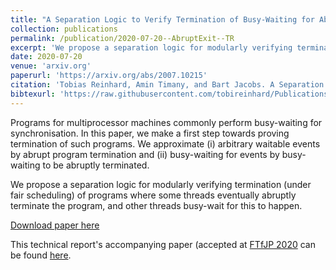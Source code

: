 ```yaml
---
title: "A Separation Logic to Verify Termination of Busy-Waiting for Abrupt Program Exit: Technical Report"
collection: publications
permalink: /publication/2020-07-20--AbruptExit--TR
excerpt: 'We propose a separation logic for modularly verifying termination of programs where some threads  eventually  abruptly  terminate  the  program, and other threads busy-wait for this to happen. This work is a first step towards verifying termination of programs involving busy-waiting for arbitrary events.'
date: 2020-07-20
venue: 'arxiv.org'
paperurl: 'https://arxiv.org/abs/2007.10215'
citation: 'Tobias Reinhard, Amin Timany, and Bart Jacobs. A Separation Logic to Verify Termination of Busy-Waiting for Abrupt Program Exit: Technical Report. 2020.'
bibtexurl: 'https://raw.githubusercontent.com/tobireinhard/Publications/master/papers/abruptExit.bib'
---
```


Programs for multiprocessor machines commonly perform busy-waiting for synchronisation. In this paper, we make a first step towards proving termination of such programs. We approximate (i) arbitrary waitable events by abrupt program termination and (ii) busy-waiting for events by busy-waiting to be abruptly terminated.

We propose a separation logic for modularly verifying termination (under fair scheduling) of programs where some threads  eventually  abruptly  terminate  the  program, and other threads busy-wait for this to happen.

[Download paper here](https://arxiv.org/abs/2007.10215)

This technical report's accompanying paper (accepted at [FTfJP 2020](https://2020.ecoop.org/track/FTfJP-2020-papers#Program) can be found [here](https://people.cs.kuleuven.be/~tobias.reinhard/AbruptExit.pdf).
